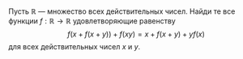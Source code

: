 Пусть $\mathbb{R}$ — множество всех действительных чисел. Найди те все функции $f:\mathbb{R}\to \mathbb{R}$ удовлетворяющие равенству 
$$f\left( x+f(x+y) \right)+f\left( xy \right)=x+f\left( x+y \right)+yf\left( x \right)$$ 
для всех действительных чисел $x$ и $y$.